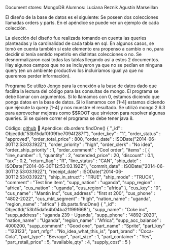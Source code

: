Document stores: MongoDB
Alumnos:
Luciana Reznik
Agustín Marseillan

El diseño de la base de datos es el siguiente: Se poseen dos colecciones llamadas orders y parts. En el apéndice se puede ver un ejemplo de cada colección.

La elección del diseño fue realizada tomando en cuenta las queries planteadas y la cardinalidad de cada tabla en sql. En algunos casos, se tomó en cuenta también si este elemento era propenso a cambio o no, para decidir si tenía sentido repetirlo en distintas colecciones o no. Se desnormalizaron casi todas las tablas llegando así a estos 2 documentos. Hay algunos campos que no se incluyeron ya que no se pedían en ninguna query (en un ambiente productivo los incluiríamos igual ya que no queremos perder información).

Programa
Se utilizó [Jongo](jongo.org) para la conexión a la base de datos dado que facilita la lectura del código para las consultas de mongo.
El programa se debe llamar con argumentos.
Si lo llamamos con 0, estamos diciendo que ponga datos en la base de datos.
Si lo llamamos con [1-4] estamos diciendo que ejecute la query [1-4] y nos muestre el resultado.
Se utilizó mongo 2.6.3 para aprovechar mejoras como $$ROOT que sirvieron para resolver algunas queries.
Si se quiere correr el programa se debe tener java 8.


Código: [github](https://github.com/amarseillan/nosql)

Apéndice: 
db.orders.findOne()
{
	"_id" : ObjectId("53b15daf0f09fbe7094f287f"),
	"order_key" : "1",
	"order_status" : "approved",
	"order_total_price" : 800,
	"order_date" : ISODate("2014-06-30T12:53:03.192Z"),
	"order_priority" : "high",
	"order_clerk" : "No idea",
	"order_ship_priority" : 1,
	"order_comment" : "Cool order",
	"items" : [
		{
			"line_number" : 1,
			"quantity" : 2,
			"extended_price" : 20,
			"discount" : 0.1,
			"tax" : 0.2,
			"return_flag" : "R",
			"line_status" : "CAN",
			"ship_date" : ISODate("2014-06-30T12:53:03.192Z"),
			"commit_date" : ISODate("2014-06-30T12:53:03.192Z"),
			"receipt_date" : ISODate("2014-06-30T12:53:03.192Z"),
			"ship_in_struct" : "TRUE",
			"ship_mode" : "TRUCK",
			"comment" : "Test line item",
			"supp_nation" : "uganda",
			"supp_region" : "africa",
			"cus_nation" : "uganda",
			"cus_region" : "africa"
		},
	"cus_key" : "0",
	"cus_name" : "Mantin Inc",
	"cus_address" : "first st 200",
	"cus_phone" : "4802-2022",
	"cus_mkt_segment" : "high",
	"nation_name" : "uganda",
	"region_name" : "africa"
}
db.parts.findOne()
{
	"_id" : ObjectId("53b15dafe4b04ba21f99f668"),
	"supp_name" : "Coke inc",
	"supp_address" : "uganda 239 - Uganda",
	"supp_phone" : "4892-2020",
	"nation_name" : "Uganda",
	"region_name" : "Africa",
	"supp_acc_balance" : 4000200,
	"supp_comment" : "Good one",
	"part_name" : "Sprite",
	"part_key" : "123123",
	"part_mfgr" : "No_idea_what_this_is",
	"part_brand" : "Coca-Cola",
	"part_type" : "Bevrage",
	"part_size" : 1,
	"part_container" : "Yes",
	"part_retail_price" : 5,
	"available_qty" : 4,
	"supply_cost" : 5
}

